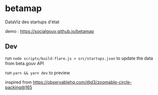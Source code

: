 # betamap

DataViz des startups d'état

demo : https://socialgouv.github.io/betamap

## Dev

run `node scripts/build-flare.js > src/startups.json` to update the data from beta.gouv API

run `yarn && yarn dev` to preview

inspired from https://observablehq.com/@d3/zoomable-circle-packing@165
